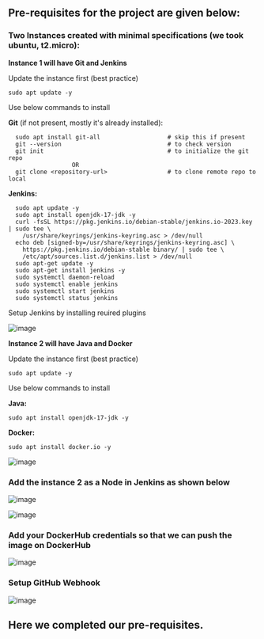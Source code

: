 ## Pre-requisites for the project are given below:

### Two Instances created with minimal specifications (we took ubuntu, t2.micro):

  **Instance 1 will have Git and Jenkins**

  Update the instance first (best practice)

    sudo apt update -y

  Use below commands to install

  **Git** (if not present, mostly it's already installed):

      sudo apt install git-all                   # skip this if present
      git --version                              # to check version
      git init                                   # to initialize the git repo
                      OR
      git clone <repository-url>                 # to clone remote repo to local

  **Jenkins:**

      sudo apt update -y
      sudo apt install openjdk-17-jdk -y
      curl -fsSL https://pkg.jenkins.io/debian-stable/jenkins.io-2023.key | sudo tee \
        /usr/share/keyrings/jenkins-keyring.asc > /dev/null
      echo deb [signed-by=/usr/share/keyrings/jenkins-keyring.asc] \
        https://pkg.jenkins.io/debian-stable binary/ | sudo tee \
        /etc/apt/sources.list.d/jenkins.list > /dev/null
      sudo apt-get update -y
      sudo apt-get install jenkins -y
      sudo systemctl daemon-reload
      sudo systemctl enable jenkins
      sudo systemctl start jenkins
      sudo systemctl status jenkins

  Setup Jenkins by installing reuired plugins

  ![image](https://github.com/ajaydabe/Streamlined-Python-Flask-Deployment-using-Docker-CI-CD-Pipeline/assets/160045230/d22b0582-b825-4707-b206-a3258411d48c)


  **Instance 2 will have Java and Docker**

  Update the instance first (best practice)

    sudo apt update -y

  Use below commands to install

  **Java:**

    sudo apt install openjdk-17-jdk -y

  **Docker:**

    sudo apt install docker.io -y

  ![image](https://github.com/ajaydabe/Streamlined-Python-Flask-Deployment-using-Docker-CI-CD-Pipeline/assets/160045230/27b0d356-d626-4f96-b212-608b58c487a9)


### Add the instance 2 as a Node in Jenkins as shown below

![image](https://github.com/ajaydabe/Streamlined-Python-Flask-Deployment-using-Docker-CI-CD-Pipeline/assets/160045230/32ced10f-9c6a-4db5-bc59-5b73230bcc60)

![image](https://github.com/ajaydabe/Streamlined-Python-Flask-Deployment-using-Docker-CI-CD-Pipeline/assets/160045230/5860a245-0fb0-4a78-81a6-3ba3aa7af1c2)

### Add your DockerHub credentials so that we can push the image on DockerHub

![image](https://github.com/ajaydabe/Streamlined-Python-Flask-Deployment-using-Docker-CI-CD-Pipeline/assets/160045230/efd403ae-aaed-4dfd-b848-ed7dca5670f6)

### Setup GitHub Webhook

![image](https://github.com/ajaydabe/Streamlined-Python-Flask-Deployment-using-Docker-CI-CD-Pipeline/assets/160045230/52cfa422-f2e3-4e6f-97ae-102581bdb4bd)

## Here we completed our pre-requisites.
